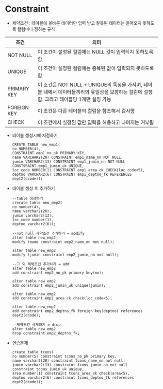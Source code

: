 # Constraint 

* 제약조건 : 테이블에 올바른 데이터만 입력 받고 잘못된 데이터는 들어오지 못하도록 컬럼마다 정하는 규칙

| 조건        | 의미                                                         |
| ----------- | ------------------------------------------------------------ |
| NOT NULL    | 이 조건이 설정된 컬럼에는 NULL 값이 입력되지 못하도록 함     |
| UNIQUE      | 이 조건이 설정된 컬럼에는 중복된 값이 입력되지 못하도록 함   |
| PRIMARY KEY | 이 조건은 NOT NULL + UNIQUE의 특징을 가지며, 테이블 내에서 데이터들끼리의 유일성을 보장하는 컬럼에 설정함. 그리고 테이블당 1개만 설정 가능 |
| FOREIGN KEY | 이 조건은 다른 테이블의 컬럼을 참조해서 검사함               |
| CHECK       | 이 조건에서 설정된 값만 입력을 허용하고 나머지는 거부됨      |



* 테이블 생성시에 지정하기

  ```plsql
  CREATE TABLE new_emp1(
  no NUMBER(4),
  CONSTRAINT emp1_no_pk PRIMARY KEY,
  name VARCHAR2(20) CONSTRAINT emp1_name_nn NOT NULL,
  jumin VARCHAR2(13) CONSTRAINT emp1_jumin_nn NOT NULL
  CONSTSRAINT emp1_jumin_uk UNIQUE,
  loc_code NUMBER(1) CONSTRAINT emp1_area_ck CHECK(loc_code<5),
  deptno VARCHAR2(6) CONSTRAINT emp1_deptno_fk REFERENCES dept2(dcode));
  ```

* 테이블 생성 후 추가하기

  ```plsql
  --table 생성하기
  crerate table new_emp2(
  no number(4),
  name varchar2(20),
  jumin varchar2(13),
  loc_code number(1),
  deptno varchar2(6));
  
  --not null 제약조건 추가하기 = modify
  alter table new_emp2
  modify (name constraint emp2_name_nn not null);
  
  alter table new_emp2
  modify (jumin constraint emp2_jumin_nn not null);
  
  --그 외 제약조건 추가하기 = add
  alter table new_emp2
  add constraint emp2_no_pk primary key(no);
  
  alter table new_emp2
  add constraint emp2_jumin_uk unique(jumin);
  
  alter table new_emp2
  add constraint emp2_area_ck check(loc_code<5);
  
  alter table new_emp2
  add constraint emp2_deptno_fk foreign key(deptno) references dept2(dcode);
  
  --제약조건 삭제하기 = drop
  alter table new_emp2
  drop constraint emp2_deptno_fk;
  ```

* 연습문제

  ```plsql
  create table tcons(
  no number(5) constraint tcons_no_pk primary key,
  name varchar2(20) constraint tcons_name_nn not null,
  jumin varchar2(13) constraint tcons_jumin_nn not null
  constraint tcons_jumin_uk unique,
  area number(1) constraint tcons_area_ck check(area<5),
  deptno varchar2(6) constraint tcons_deptno_fk references dept2(dcode));
  ```